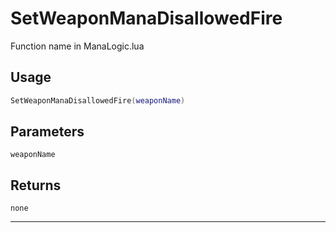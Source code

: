 # SetWeaponManaDisallowedFire
Function name in ManaLogic.lua
## Usage
```lua
SetWeaponManaDisallowedFire(weaponName)
```
## Parameters
`weaponName`
## Returns
`none`

---